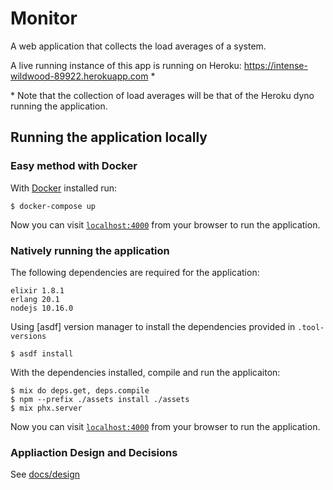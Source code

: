 # Monitor

A web application that collects the load averages of a system.

A live running instance of this app is running on Heroku: https://intense-wildwood-89922.herokuapp.com *

\* Note that the collection of load averages will be that of the Heroku dyno running the application.

## Running the application locally

### Easy method with Docker

With [Docker](https://www.docker.com) installed run:
```
$ docker-compose up
```

Now you can visit [`localhost:4000`](http://localhost:4000) from your browser to run the application.

### Natively running the application

The following dependencies are required for the application:
```
elixir 1.8.1
erlang 20.1
nodejs 10.16.0
```

Using [asdf] version manager to install the dependencies provided in `.tool-versions`

```
$ asdf install
```

With the dependencies installed, compile and run the applicaiton:

```
$ mix do deps.get, deps.compile
$ npm --prefix ./assets install ./assets
$ mix phx.server
```

Now you can visit [`localhost:4000`](http://localhost:4000) from your browser to run the application.

### Appliaction Design and Decisions

See [docs/design](docs/design.md)
